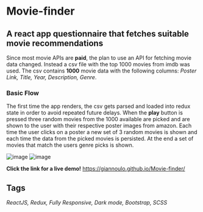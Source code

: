 # Movie-finder

## A react app questionnaire that fetches suitable movie recommendations

Since most movie APIs are **paid**, the plan to use an API for fetching movie data changed. Instead a csv file with the top 1000 movies from imdb was used.
The csv contains **1000** movie data with the following columns: _Poster Link, Title, Year, Description, Genre_.

### Basic Flow

The first time the app renders, the csv gets parsed and loaded into redux state in order to avoid repeated future delays. When the **play** button is pressed three random movies from the 1000 available are picked and are shown to the user with their respective poster images from amazon. Each time the user clicks on a poster a new set of 3 random movies is shown and each time the data from the picked movies is persisted. At the end a set of movies that match the users genre picks is shown.

![image](https://user-images.githubusercontent.com/37384081/133584344-c6c65d6d-1018-4d37-a4a2-bea7c5246dc4.png)
![image](https://user-images.githubusercontent.com/37384081/133584468-04ac555c-03c3-4832-b0b5-9f8ef362aec4.png)

**Click the link for a live demo!**
https://giannoulo.github.io/Movie-finder/

## Tags

_ReactJS, Redux, Fully Responsive, Dark mode, Bootstrap, SCSS_
